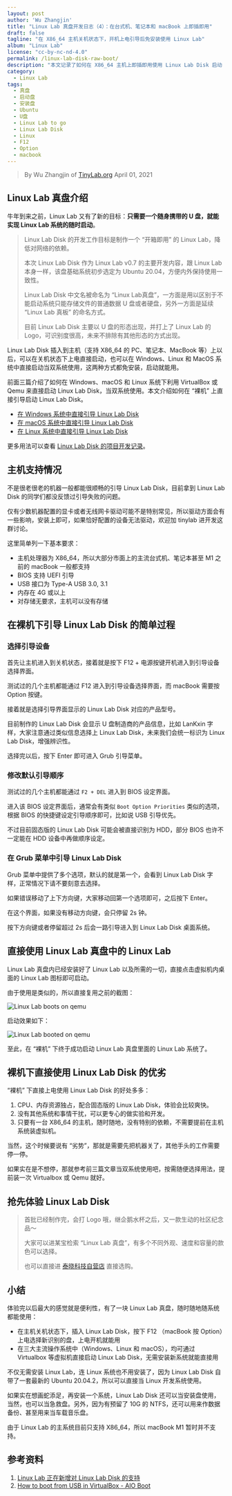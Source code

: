 ```yaml
---
layout: post
author: 'Wu Zhangjin'
title: "Linux Lab 真盘开发日志（4）：在台式机、笔记本和 macBook 上即插即用"
draft: false
tagline: "在 X86_64 主机关机状态下，开机上电引导后免安装使用 Linux Lab"
album: "Linux Lab"
license: "cc-by-nc-nd-4.0"
permalink: /linux-lab-disk-raw-boot/
description: "本文记录了如何在 X86_64 主机上即插即用使用 Linux Lab Disk 启动 Linux Lab"
category:
  - Linux Lab
tags:
  - 真盘
  - 启动盘
  - 安装盘
  - Ubuntu
  - U盘
  - Linux Lab to go
  - Linux Lab Disk
  - Linux
  - F12
  - Option
  - macbook
---
```


> By Wu Zhangjin of [TinyLab.org][1]
> April 01, 2021

## Linux Lab 真盘介绍

牛年到来之前，Linux Lab 又有了新的目标：**只需要一个随身携带的 U 盘，就能实现 Linux Lab 系统的随时启动**。

>
> Linux Lab Disk 的开发工作目标是制作一个 “开箱即用” 的 Linux Lab，降低对网络的依赖。
>
> 本次 Linux Lab Disk 作为 Linux Lab v0.7 的主要开发内容，跟 Linux Lab 本身一样，该盘基础系统初步选定为 Ubuntu 20.04，方便内外保持使用一致性。
>
>
> Linux Lab Disk 中文名被命名为 “Linux Lab真盘”，一方面是用以区别于不能启动系统只能存储文件的普通数据 U 盘或者硬盘，另外一方面是延续 “Linux Lab 真板” 的命名方式。
>
> 目前 Linux Lab Disk 主要以 U 盘的形态出现，并打上了 Linux Lab 的 Logo，可识别度很高，未来不排除有其他形态的方式出现。
>

Linux Lab Disk 插入到主机（支持 X86_64 的 PC、笔记本、MacBook 等）上以后，可以在关机状态下上电直接启动，也可以在 Windows、Linux 和 MacOS 系统中直接启动当双系统使用，这两种方式都免安装，启动就能用。

前面三篇介绍了如何在 Windows、macOS 和 Linux 系统下利用 VirtualBox 或 Qemu 来直接启动 Linux Lab Disk，当双系统使用。本文介绍如何在 “裸机” 上直接引导启动 Linux Lab Disk。

* [在 Windows 系统中直接引导 Linux Lab Disk](https://tinylab.org/linux-lab-disk-windows-boot/)
* [在 macOS 系统中直接引导 Linux Lab Disk](https://tinylab.org/linux-lab-disk-macos-boot/)
* [在 Linux 系统中直接引导 Linux Lab Disk](https://tinylab.org/linux-lab-disk-linux-boot/)

更多用法可以查看 [Linux Lab Disk 的项目开发记录](https://gitee.com/tinylab/linux-lab/issues/I31ZTK)。

## 主机支持情况

不是很老很老的机器一般都能很顺畅的引导 Linux Lab Disk，目前拿到 Linux Lab Disk 的同学们都没反馈过引导失败的问题。

仅有少数机器配置的显卡或者无线网卡驱动可能不是特别常见，所以驱动方面会有一些影响，安装上即可，如果恰好配置的设备无法驱动，欢迎加 tinylab 进开发这群讨论。

这里简单列一下基本要求：

* 主机处理器为 X86_64，所以大部分市面上的主流台式机、笔记本甚至 M1 之前的 macBook 一般都支持
* BIOS 支持 UEFI 引导
* USB 接口为 Type-A USB 3.0, 3.1
* 内存在 4G 或以上
* 对存储无要求，主机可以没有存储

## 在裸机下引导 Linux Lab Disk 的简单过程

### 选择引导设备

首先让主机进入到关机状态，接着就是按下 F12 + 电源按键开机进入到引导设备选择界面。

测试过的几个主机都能通过 F12 进入到引导设备选择界面，而 macBook 需要按 Option 按键。

接着就是选择引导界面显示的 Linux Lab Disk 对应的产品型号。

目前制作的 Linux Lab Disk 会显示 U 盘制造商的产品信息，比如 LanKxin 字样，大家注意通过类似信息选择上 Linux Lab Disk，未来我们会统一标识为 Linux Lab Disk，增强辨识性。

选择完以后，按下 Enter 即可进入 Grub 引导菜单。

### 修改默认引导顺序

测试过的几个主机都能通过 `F2 + DEL` 进入到 BIOS 设定界面。

进入该 BIOS 设定界面后，通常会有类似 `Boot Option Priorities` 类似的选项，根据 BIOS 的快捷键设定引导顺序即可，比如说 USB 引导优先。

不过目前固态版的 Linux Lab Disk 可能会被直接识别为 HDD，部分 BIOS 也许不一定能在 HDD 设备中再做顺序设定。

### 在 Grub 菜单中引导 Linux Lab Disk

Grub 菜单中提供了多个选项，默认的就是第一个，会看到 Linux Lab Disk 字样，正常情况下请不要刻意去选择。

如果错误移动了上下方向键，大家移动回第一个选项即可，之后按下 Enter。

在这个界面，如果没有移动方向键，会只停留 2s 钟。

按下方向键或者停留超过 2s 后会一路引导进入到 Linux Lab Disk 桌面系统。

## 直接使用 Linux Lab 真盘中的 Linux Lab

Linux Lab 真盘内已经安装好了 Linux Lab 以及所需的一切，直接点击虚拟机内桌面的 Linux Lab 图标即可启动。

由于使用是类似的，所以直接复用之前的截图：

![Linux Lab boots on qemu](/wp-content/uploads/2021/03/29/linux-lab-disk-booted.png)

启动效果如下：

![Linux Lab booted on qemu](/wp-content/uploads/2021/03/29/linux-lab-booted.png)

至此，在 “裸机” 下终于成功启动 Linux Lab 真盘里面的 Linux Lab 系统了。

## 裸机下直接使用 Linux Lab Disk 的优劣

“裸机” 下直接上电使用 Linux Lab Disk 的好处多多：

1. CPU、内存资源独占，配合固态版的 Linux Lab Disk，体验会比较爽快。
2. 没有其他系统和事情干扰，可以更专心的做实验和开发。
3. 只要有一台 X86_64 的主机，随时随地，没有特别的依赖，不需要提前在主机系统装虚拟机。

当然，这个时候要说有 “劣势”，那就是需要先把机器关了，其他手头的工作需要停一停。

如果实在是不想停，那就参考前三篇文章当双系统使用吧，按需随便选择用法，提前装一次 Virtualbox 或 Qemu 就好。

## 抢先体验 Linux Lab Disk

>
> 首批已经制作完，会打 Logo 哦，继企鹅水杯之后，又一款生动的社区纪念品～
>
>
> 大家可以进某宝检索 “Linux Lab 真盘”，有多个不同外观、速度和容量的款色可以选择。
>
> 也可以直接进 [泰晓科技自营店](https://shop155917374.taobao.com/) 直接选购。

## 小结

体验完以后最大的感觉就是便利性，有了一块 Linux Lab 真盘，随时随地随系统都能使用：

* 在主机关机状态下，插入 Linux Lab Disk，按下 F12 （macBook 按 Option）上电选择新识别的盘，上电开机就能用
* 在三大主流操作系统中（Windows、Linux 和 macOS），均可通过 Virtualbox 等虚拟机直接启动 Linux Lab Disk，无需安装新系统就能直接用

不仅无需安装 Linux Lab，连 Linux 系统也不用安装了，因为 Linux Lab Disk 自带了一套最新的 Ubuntu 20.04.2，所以可以直接当 Linux 开发系统使用。

如果实在想画蛇添足，再安装一个系统，Linux Lab Disk 还可以当安装盘使用，当然，也可以当急救盘。另外，因为有预留了 10G 的 NTFS，还可以用来作数据备份、甚至用来当车载音乐盘。

由于 Linux Lab 的主系统目前只支持 X86_64，所以 macBook M1 暂时并不支持。

## 参考资料

1. [Linux Lab 正在新增对 Linux Lab Disk 的支持](https://gitee.com/tinylab/linux-lab/issues/I31ZTK)
2. [How to boot from USB in VirtualBox - AIO Boot](https://www.aioboot.com/en/boot-from-usb-in-virtualbox/)

[1]: https://tinylab.org
